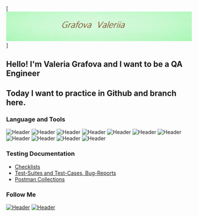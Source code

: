 [![Header](https://github.com/Grafovaleri/Grafovaleri/blob/da87bb78211d03d94268462c75a051d2578e409a/assets/1611831579_47-p-bledno-zelenii-fon-48.jpg)]
## Hello! I'm Valeria Grafova and I want to be a QA Engineer 
## Today I want to practice in Github and branch here.


### Language and Tools
![Header](https://img.shields.io/badge/Jira-090909?style=for-the-badge&logo=jira&logoColor=136be1)
![Header](https://img.shields.io/badge/Postman-090909?style=for-the-badge&logo=postman&logoColor=f76935)
![Header](https://img.shields.io/badge/Swagger-090909?style=for-the-badge&logo=swagger&logoColor=7ede2b)
![Header](https://img.shields.io/badge/Github-090909?style=for-the-badge&logo=github&logoColor=8cc4d7)
![Header](https://img.shields.io/badge/AzureDevops-090909?style=for-the-badge&logo=azuredevops&logoColor=0074d0)
![Header](https://img.shields.io/badge/MySQL-090909?style=for-the-badge&logo=mysql&logoColor=00618a)
![Header](https://img.shields.io/badge/DevTools-090909?style=for-the-badge&logo=googlechrome&logoColor=2674f2)
![Header](https://img.shields.io/badge/AndroidStudio-090909?style=for-the-badge&logo=androidstudio&logoColor=3ad07d)
![Header](https://img.shields.io/badge/TestRail-090909?style=for-the-badge&logo=&logoColor=71b556)
![Header](https://img.shields.io/badge/Fiddler-090909?style=for-the-badge&logo=fiddler&logoColor=8cc4d7)
![Header](https://img.shields.io/badge/CharlesProxy-090909?style=for-the-badge&logo=charlesproxy&logoColor=8cc4d7)

### Testing Documentation

- [Checklists](https://github.com/Grafovaleri/Test-documentation/blob/db1fb8a1ba54fe04b2d586613956bb25aa8d29e1/%D1%87%D0%B5%D0%BA-%D0%BB%D0%B8%D1%81%D1%82%20%D0%BD%D0%B0%20%D0%B3%D0%BB%D0%B0%D0%B2%D0%BD%D1%83%D1%8E%20%D1%81%D1%82%D1%80%D0%B0%D0%BD%D0%B8%D1%86%D1%83%20demo.guru99.com.xlsx)
- [Test-Suites and Test-Cases, Bug-Reports](https://github.com/Grafovaleri/Test-documentation/blob/db1fb8a1ba54fe04b2d586613956bb25aa8d29e1/%D0%A7%D0%B5%D0%BA-%D0%BB%D0%B8%D1%81%D1%82,%20%D1%82%D0%B5%D1%81%D1%82-%D0%BA%D0%B5%D0%B9%D1%81%D1%8B%20%D0%B8%20%D0%BE%D1%82%D1%87%D0%B5%D1%82%D1%8B%20%D0%BE%20%D0%B4%D0%B5%D1%84%D0%B5%D0%BA%D1%82%D0%B5%20https___aliexpress.com_%20(1).xlsx)
- [Postman Collections](https://www.postman.com/security-cosmologist-96724871/workspace/my-workspace/collection/23804976-0ed6813f-4a51-4b3c-a4eb-32306a1127da?action=share&creator=23804976)

### Follow Me
[![Header](https://img.shields.io/badge/Instagram-090909?style=for-the-badge&logo=instagram&logoColor=9939a3)](https://www.instagram.com/grafovaleri/)
[![Header](https://img.shields.io/badge/Telegram-090909?style=for-the-badge&logo=telegram&logoColor=31a5db)](https://t.me/valeriagvg)

